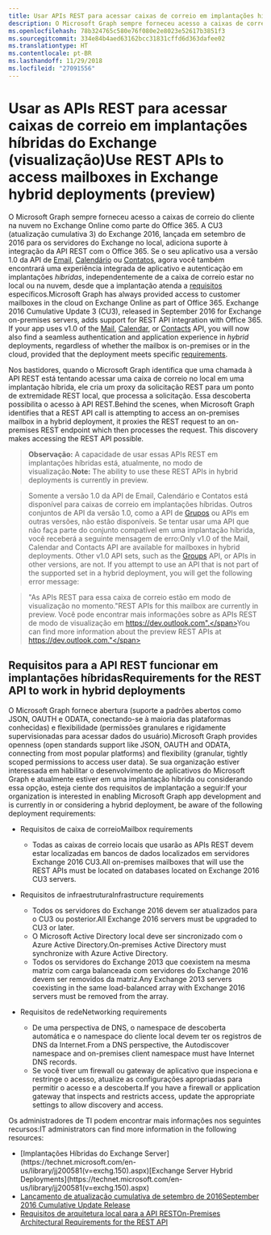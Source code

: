 ```yaml
---
title: Usar APIs REST para acessar caixas de correio em implantações híbridas do Exchange (visualização)
description: O Microsoft Graph sempre forneceu acesso a caixas de correio do cliente na nuvem no Exchange Online como parte do Office 365.
ms.openlocfilehash: 78b324765c580e76f080e2e8023e52617b3851f3
ms.sourcegitcommit: 334e84b4aed63162bcc31831cffd6d363dafee02
ms.translationtype: HT
ms.contentlocale: pt-BR
ms.lasthandoff: 11/29/2018
ms.locfileid: "27091556"
---
```

# <a name="use-rest-apis-to-access-mailboxes-in-exchange-hybrid-deployments-preview"></a><span data-ttu-id="831ea-103">Usar as APIs REST para acessar caixas de correio em implantações híbridas do Exchange (visualização)</span><span class="sxs-lookup"><span data-stu-id="831ea-103">Use REST APIs to access mailboxes in Exchange hybrid deployments (preview)</span></span>

<span data-ttu-id="831ea-p101">O Microsoft Graph sempre forneceu acesso a caixas de correio do cliente na nuvem no Exchange Online como parte do Office 365. A CU3 (atualização cumulativa 3) do Exchange 2016, lançada em setembro de 2016 para os servidores do Exchange no local, adiciona suporte à integração da API REST com o Office 365. Se o seu aplicativo usa a versão 1.0 da API de [Email](/graph/api/resources/message?view=graph-rest-1.0), [Calendário](/graph/api/resources/calendar?view=graph-rest-1.0) ou [Contatos](/graph/api/resources/contact?view=graph-rest-1.0), agora você também encontrará uma experiência integrada de aplicativo e autenticação em implantações _híbridas_, independentemente de a caixa de correio estar no local ou na nuvem, desde que a implantação atenda a [requisitos](#requirements-for-the-rest-api-to-work-in-hybrid-deployments) específicos.</span><span class="sxs-lookup"><span data-stu-id="831ea-p101">Microsoft Graph has always provided access to customer mailboxes in the cloud on Exchange Online as part of Office 365. Exchange 2016 Cumulative Update 3 (CU3), released in September 2016 for Exchange on-premises servers, adds support for REST API integration with Office 365. If your app uses v1.0 of the [Mail](/graph/api/resources/message?view=graph-rest-1.0), [Calendar](/graph/api/resources/calendar?view=graph-rest-1.0), or [Contacts](/graph/api/resources/contact?view=graph-rest-1.0) API, you will now also find a seamless authentication and application experience in _hybrid_ deployments, regardless of whether the mailbox is on-premises or in the cloud, provided that the deployment meets specific [requirements](#requirements-for-the-rest-api-to-work-in-hybrid-deployments).</span></span> 


<span data-ttu-id="831ea-p102">Nos bastidores, quando o Microsoft Graph identifica que uma chamada à API REST está tentando acessar uma caixa de correio no local em uma implantação híbrida, ele cria um proxy da solicitação REST para um ponto de extremidade REST local, que processa a solicitação. Essa descoberta possibilita o acesso à API REST.</span><span class="sxs-lookup"><span data-stu-id="831ea-p102">Behind the scenes, when Microsoft Graph identifies that a REST API call is attempting to access an on-premises mailbox in a hybrid deployment, it proxies the REST request to an on-premises REST endpoint which then processes the request. This discovery makes accessing the REST API possible.</span></span>

><span data-ttu-id="831ea-109">**Observação:** A capacidade de usar essas APIs REST em implantações híbridas está, atualmente, no modo de visualização.</span><span class="sxs-lookup"><span data-stu-id="831ea-109">**Note:** The ability to use these REST APIs in hybrid deployments is currently in preview.</span></span>

><span data-ttu-id="831ea-p103">Somente a versão 1.0 da API de Email, Calendário e Contatos está disponível para caixas de correio em implantações híbridas. Outros conjuntos de API da versão 1.0, como a API de [Grupos](/graph/api/resources/group?view=graph-rest-1.0) ou APIs em outras versões, não estão disponíveis. Se tentar usar uma API que não faça parte do conjunto compatível em uma implantação híbrida, você receberá a seguinte mensagem de erro:</span><span class="sxs-lookup"><span data-stu-id="831ea-p103">Only v1.0 of the Mail, Calendar and Contacts API are available for mailboxes in hybrid deployments. Other v1.0 API sets, such as the [Groups](/graph/api/resources/group?view=graph-rest-1.0) API, or APIs in other versions, are not. If you attempt to use an API that is not part of the supported set in a hybrid deployment, you will get the following error message:</span></span>

><span data-ttu-id="831ea-113">"As APIs REST para essa caixa de correio estão em modo de visualização no momento.</span><span class="sxs-lookup"><span data-stu-id="831ea-113">"REST APIs for this mailbox are currently in preview.</span></span> <span data-ttu-id="831ea-114">Você pode encontrar mais informações sobre as APIs REST de modo de visualização em https://dev.outlook.com".</span><span class="sxs-lookup"><span data-stu-id="831ea-114">You can find more information about the preview REST APIs at https://dev.outlook.com."</span></span>

## <a name="requirements-for-the-rest-api-to-work-in-hybrid-deployments"></a><span data-ttu-id="831ea-115">Requisitos para a API REST funcionar em implantações híbridas</span><span class="sxs-lookup"><span data-stu-id="831ea-115">Requirements for the REST API to work in hybrid deployments</span></span>

<span data-ttu-id="831ea-116">O Microsoft Graph fornece abertura (suporte a padrões abertos como JSON, OAUTH e ODATA, conectando-se à maioria das plataformas conhecidas) e flexibilidade (permissões granulares e rigidamente supervisionadas para acessar dados do usuário).</span><span class="sxs-lookup"><span data-stu-id="831ea-116">Microsoft Graph provides openness (open standards support like JSON, OAUTH and ODATA, connecting from most popular platforms) and flexibility (granular, tightly scoped permissions to access user data).</span></span> <span data-ttu-id="831ea-117">Se sua organização estiver interessada em habilitar o desenvolvimento de aplicativos do Microsoft Graph e atualmente estiver em uma implantação híbrida ou considerando essa opção, esteja ciente dos requisitos de implantação a seguir:</span><span class="sxs-lookup"><span data-stu-id="831ea-117">If your organization is interested in enabling Microsoft Graph app development and is currently in or considering a hybrid deployment, be aware of the following deployment requirements:</span></span>

- <span data-ttu-id="831ea-118">Requisitos de caixa de correio</span><span class="sxs-lookup"><span data-stu-id="831ea-118">Mailbox requirements</span></span>

  - <span data-ttu-id="831ea-119">Todas as caixas de correio locais que usarão as APIs REST devem estar localizadas em bancos de dados localizados em servidores Exchange 2016 CU3.</span><span class="sxs-lookup"><span data-stu-id="831ea-119">All on-premises mailboxes that will use the REST APIs must be located on databases located on Exchange 2016 CU3 servers.</span></span> 

- <span data-ttu-id="831ea-120">Requisitos de infraestrutura</span><span class="sxs-lookup"><span data-stu-id="831ea-120">Infrastructure requirements</span></span>

  - <span data-ttu-id="831ea-121">Todos os servidores do Exchange 2016 devem ser atualizados para o CU3 ou posterior.</span><span class="sxs-lookup"><span data-stu-id="831ea-121">All Exchange 2016 servers must be upgraded to CU3 or later.</span></span>  
  - <span data-ttu-id="831ea-122">O Microsoft Active Directory local deve ser sincronizado com o Azure Active Directory.</span><span class="sxs-lookup"><span data-stu-id="831ea-122">On-premises Active Directory must synchronize with Azure Active Directory.</span></span>
  - <span data-ttu-id="831ea-123">Todos os servidores do Exchange 2013 que coexistem na mesma matriz com carga balanceada com servidores do Exchange 2016 devem ser removidos da matriz.</span><span class="sxs-lookup"><span data-stu-id="831ea-123">Any Exchange 2013 servers coexisting in the same load-balanced array with Exchange 2016 servers must be removed from the array.</span></span>

- <span data-ttu-id="831ea-124">Requisitos de rede</span><span class="sxs-lookup"><span data-stu-id="831ea-124">Networking requirements</span></span>

  - <span data-ttu-id="831ea-125">De uma perspectiva de DNS, o namespace de descoberta automática e o namespace do cliente local devem ter os registros de DNS da Internet.</span><span class="sxs-lookup"><span data-stu-id="831ea-125">From a DNS perspective, the Autodiscover namespace and on-premises client namespace must have Internet DNS records.</span></span> 
  - <span data-ttu-id="831ea-126">Se você tiver um firewall ou gateway de aplicativo que inspeciona e restringe o acesso, atualize as configurações apropriadas para permitir o acesso e a descoberta.</span><span class="sxs-lookup"><span data-stu-id="831ea-126">If you have a firewall or application gateway that inspects and restricts access, update the appropriate settings to allow discovery and access.</span></span>


<span data-ttu-id="831ea-127">Os administradores de TI podem encontrar mais informações nos seguintes recursos:</span><span class="sxs-lookup"><span data-stu-id="831ea-127">IT administrators can find more information in the following resources:</span></span>

- <span data-ttu-id="831ea-128">
  [Implantações Híbridas do Exchange Server](https://technet.microsoft.com/en-us/library/jj200581(v=exchg.150).aspx)</span><span class="sxs-lookup"><span data-stu-id="831ea-128">[Exchange Server Hybrid Deployments](https://technet.microsoft.com/en-us/library/jj200581(v=exchg.150).aspx)</span></span>
- [<span data-ttu-id="831ea-129">Lançamento de atualização cumulativa de setembro de 2016</span><span class="sxs-lookup"><span data-stu-id="831ea-129">September 2016 Cumulative Update Release</span></span>](https://blogs.technet.microsoft.com/exchange/2016/09/20/released-september-2016-quarterly-exchange-updates/) 
- [<span data-ttu-id="831ea-130">Requisitos de arquitetura local para a API REST</span><span class="sxs-lookup"><span data-stu-id="831ea-130">On-Premises Architectural Requirements for the REST API</span></span>](https://blogs.technet.microsoft.com/exchange/2016/09/26/on-premises-architectural-requirements-for-the-rest-api/)
